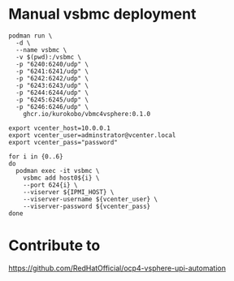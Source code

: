 # Manual vsbmc deployment

```
podman run \
  -d \
  --name vsbmc \
  -v $(pwd):/vsbmc \
  -p "6240:6240/udp" \
  -p "6241:6241/udp" \
  -p "6242:6242/udp" \
  -p "6243:6243/udp" \
  -p "6244:6244/udp" \
  -p "6245:6245/udp" \
  -p "6246:6246/udp" \
    ghcr.io/kurokobo/vbmc4vsphere:0.1.0

export vcenter_host=10.0.0.1
export vcenter_user=adminstrator@vcenter.local
export vcenter_pass="password"

for i in {0..6}
do
  podman exec -it vsbmc \
    vsbmc add host0${i} \
    --port 624{i} \
    --viserver ${IPMI_HOST} \
    --viserver-username ${vcenter_user} \
    --viserver-password ${vcenter_pass}
done

```

# Contribute to
https://github.com/RedHatOfficial/ocp4-vsphere-upi-automation
